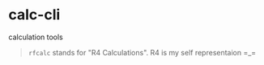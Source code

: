 # calc-cli

calculation tools

> `rfcalc` stands for "R4 Calculations". R4 is my self representaion =_=
